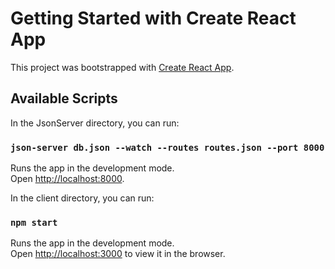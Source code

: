# Getting Started with Create React App

This project was bootstrapped with [Create React App](https://github.com/facebook/create-react-app).

## Available Scripts

In the JsonServer directory, you can run:

### `json-server db.json --watch --routes routes.json --port 8000`

Runs the app in the development mode.\
Open [http://localhost:8000](http://localhost:8000).

In the client directory, you can run:

### `npm start`

Runs the app in the development mode.\
Open [http://localhost:3000](http://localhost:3000) to view it in the browser.

